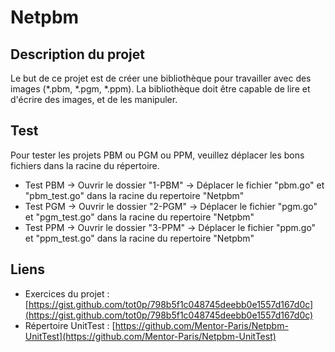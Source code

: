 # Netpbm

## Description du projet
Le but de ce projet est de créer une bibliothèque pour travailler avec des images (*.pbm, *.pgm, *.ppm). La bibliothèque doit être capable de lire et d'écrire des images, et de les manipuler.

## Test
Pour tester les projets PBM ou PGM ou PPM, veuillez déplacer les bons fichiers dans la racine du répertoire.
 - Test PBM -> Ouvrir le dossier "1-PBM" -> Déplacer le fichier "pbm.go" et "pbm_test.go" dans la racine du repertoire "Netpbm"
- Test PGM -> Ouvrir le dossier "2-PGM" -> Déplacer le fichier "pgm.go" et "pgm_test.go" dans la racine du repertoire "Netpbm"
- Test PPM -> Ouvrir le dossier "3-PPM" -> Déplacer le fichier "ppm.go" et "ppm_test.go" dans la racine du repertoire "Netpbm"

## Liens
 - Exercices du projet : [https://gist.github.com/tot0p/798b5f1c048745deebb0e1557d167d0c](https://gist.github.com/tot0p/798b5f1c048745deebb0e1557d167d0c)
 - Répertoire UnitTest : [https://github.com/Mentor-Paris/Netpbm-UnitTest](https://github.com/Mentor-Paris/Netpbm-UnitTest)
